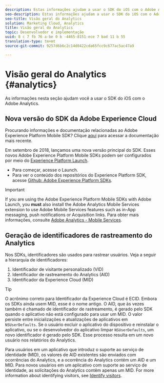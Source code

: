 ```yaml
---
description: Estas informações ajudam a usar o SDK do iOS com o Adobe Analytics.
seo-description: Estas informações ajudam a usar o SDK do iOS com o Adobe Analytics.
seo-title: Visão geral do Analytics
solution: Marketing Cloud, Analytics
title: Visão geral do Analytics
topic: Desenvolvedor e implementação
uuid: 8 c 7 fb 76 a-be 0 b -4465-8151-ece 7 bad 11 b 55
translation-type: tm+mt
source-git-commit: 9257d6b6c2c14d0422cda65fcc9c677ac5ac47a9

---
```



# Visão geral do Analytics {#analytics}

As informações nesta seção ajudam você a usar o SDK do iOS com o Adobe Analytics.

## Nova versão do SDK da Adobe Experience Cloud

Procurando informações e documentação relacionadas ao Adobe Experience Platform Mobile SDK? Clique [aqui](https://aep-sdks.gitbook.io/docs/) para acessar a documentação mais recente.

Em setembro de 2018, lançamos uma nova versão principal do SDK. Esses novos Adobe Experience Platform Mobile SDKs podem ser configurados por meio do [Experience Platform Launch](https://www.adobe.com/experience-platform/launch.html).

* Para começar, acesse o Launch.
* Para ver o conteúdo dos repositórios do Experience Platform SDK, acesse [Github: Adobe Experience Platform SDKs](https://github.com/Adobe-Marketing-Cloud/acp-sdks).

>[!IMPORTANT]
>
> If you are using the Adobe Experience Platform Mobile SDKs with Adobe Launch, you **must** also install the Adobe Analytics Mobile Services extension to use Adobe Mobile Services features such as in-App messaging, push notifications or Acquisition links. Para obter mais informações, consulte [Adobe Analytics - Mobile Services](https://aep-sdks.gitbook.io/docs/using-mobile-extensions/adobe-analytics-mobile-services).

## Geração de identificadores de rastreamento do Analytics

Nos SDKs, identificadores são usados para rastrear usuários. Veja a seguir a hierarquia de identificadores:

1. Identificador de visitante personalizado (VID)
2. Identificador de rastreamento do Analytics (AID)
3. Identificador da Experience Cloud (MID)

>[!TIP]
>
>O acrônimo correto para Identificador da Experience Cloud é ECID. Embora os SDKs ainda usem MID, esse é o nome antigo.
O AID, que às vezes também é chamado de identificador de rastreamento, é gerado pelo SDK quando o aplicativo não está configurado para usar um MID. O valor persiste entre inicializações e atualizações de aplicativos em `NSUserDefaults`. Se o usuário excluir o aplicativo do dispositivo e reinstalar o aplicativo, ou se o desenvolvedor do aplicativo limpar `NSUserDefaults`, um novo identificador é gerado pelo SDK. Esse processo resulta em um novo usuário nos relatórios do Analytics.

Para usuários em um aplicativo que introduz o suporte ao serviço de identidade (MID), os valores de AID existentes são enviados com ocorrências do Analytics, e a ocorrência do Analytics contém um AID e um MID. Para novos usuários em um aplicativo com suporte ao serviço de identidade, as solicitações do Analytics contêm apenas um MID. For more information about identifying visitors, see [Identify visitors](https://docs.adobe.com/content/help/en/analytics/export/analytics-data-feed/data-feed-contents/datafeeds-visid.html).

